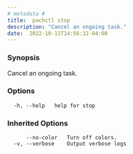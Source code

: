 ```yaml
---
# metadata # 
title:  pachctl stop
description: "Cancel an ongoing task."
date:  2022-10-11T14:56:32-04:00
---
```


### Synopsis

Cancel an ongoing task.

### Options

```
  -h, --help   help for stop
```

### Inherited Options

```
      --no-color   Turn off colors.
  -v, --verbose    Output verbose logs
```

